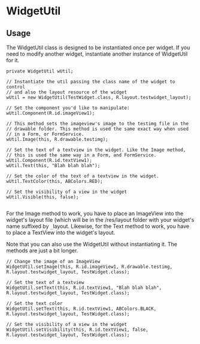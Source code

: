 # WidgetUtil #


## Usage ##

The WidgetUtil class is designed to be instantiated once per widget. If you need to modify another widget, instantiate another instance of WidgetUtil for it.

```
private WidgetUtil wUtil;

// Instantiate the util passing the class name of the widget to control
// and also the layout resource of the widget
wUtil = new WidgetUtil(TestWidget.class, R.layout.testwidget_layout);

// Set the component you'd like to manipulate:
wUtil.Component(R.id.imageView1);

// This method sets the imageview's image to the testimg file in the
// drawable folder. This method is used the same exact way when used
// in a Form, or FormService. 
wUtil.Image(this, R.drawable.testimg);

// Set the text of a textview in the widget. Like the Image method,
// this is used the same way in a Form, and FormService.
wUtil.Component(R.id.textView1);
wUtil.Text(this, "Blah blah blah");

// Set the color of the text of a textview in the widget.
wUtil.TextColor(this, ABColors.RED);

// Set the visibility of a view in the widget
wUtil.Visible(this, false); 
 
```

For the Image method to work, you have to place an ImageView into the widget's layout file (which will be in the /res/layout folder with your
widget's name suffixed by `_`layout. Likewise, for the Text method to work, you have to place a TextView into the widget's layout.

Note that you can also use the WidgetUtil without instantiating it. The methods are just a bit longer.

```
// Change the image of an ImageView
WidgetUtil.setImage(this, R.id.imageView1, R.drawable.testimg, R.layout.testwidget_layout, TestWidget.class);

// Set the text of a textview
WidgetUtil.setText(this, R.id.textView1, "Blah blah blah", R.layout.testwidget_layout, TestWidget.class);

// Set the text color
WidgetUtil.setText(this, R.id.textView1, ABColors.BLACK, R.layout.testwidget_layout, TestWidget.class);

// Set the visibility of a view in the widget
WidgetUtil.setVisibility(this, R.id.textView1, false, R.layout.testwidget_layout, TestWidget.class);
```